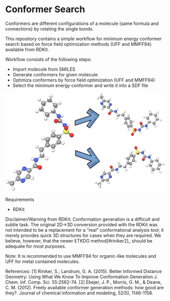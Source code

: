 # Conformer Search
Conformers are different configurations of a molecule (same formula and connections) by rotating the single bonds. 

This repository contains a simple workflow for minimum energy conformer search based on force field optimization methods (UFF and MMFF94) available from RDKit.

Workflow consists of the following steps:

- Import molecule from SMILES
- Generate conformers for given molecule
- Optimiza conformers by force field optimization (UFF and MMFF94)
- Select the minimum energy conformer and write it into a SDF file

![alt text](https://raw.githubusercontent.com/mcsorkun/Conformer-Search/master/conformer-search.png)

Requirements
- RDKit

Disclaimer/Warning from RDKit: Conformation generation is a difficult and subtle task. The original 2D->3D conversion provided with the RDKit was not intended to be a replacement for a “real” conformational analysis tool; it merely provides quick 3D structures for cases when they are required. We believe, however, that the newer ETKDG method[#riniker2]_ should be adequate for most purposes.

Note: It is recommended to use MMFF94 for organic-like molecules and UFF for metal contained molecules.


References:
[1] Riniker, S.; Landrum, G. A. (2015). Better Informed Distance Geometry: Using What We Know To Improve Conformation Generation J. Chem. Inf. Comp. Sci. 55:2562-74.
[2] Ebejer, J. P., Morris, G. M., & Deane, C. M. (2012). Freely available conformer generation methods: how good are they?. Journal of chemical information and modeling, 52(5), 1146-1158.

